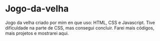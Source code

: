 # Jogo-da-velha
Jogo da velha criado por mim en que uso: HTML, CSS e Javascript.
Tive dificuldade na parte de CSS, mas consegui concluir.
Farei mais códigos, mais projetos e mostrarei aqui.
